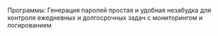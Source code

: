 Программы:
Генерация паролей простая и удобная
незабудка для контроля ежедневных и долгосрочных задач с мониторингом и логированием
